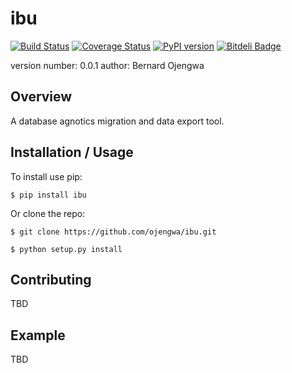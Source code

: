 ibu
===============================
[![Build Status](https://travis-ci.org/ojengwa/ibu.svg?branch=master)](https://travis-ci.org/ojengwa/ibu) [![Coverage Status](https://coveralls.io/repos/github/ojengwa/ibu/badge.svg?branch=master)](https://coveralls.io/github/ojengwa/ibu?branch=master) [![PyPI version](https://badge.fury.io/py/ibu.svg)](https://badge.fury.io/py/ibu) [![Bitdeli Badge](https://d2weczhvl823v0.cloudfront.net/ojengwa/ibu/trend.png)](https://bitdeli.com/free "Bitdeli Badge")

version number: 0.0.1
author: Bernard Ojengwa

Overview
--------

A database agnotics migration and data export tool.

Installation / Usage
--------------------

To install use pip:

    $ pip install ibu


Or clone the repo:

    $ git clone https://github.com/ojengwa/ibu.git

    $ python setup.py install

Contributing
------------

TBD

Example
-------

TBD


